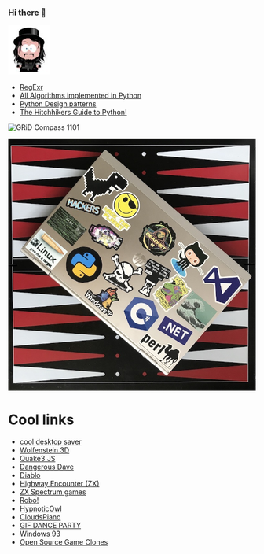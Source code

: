 ### Hi there 👋

<!--
**j69/j69** is a ✨ _special_ ✨ repository because its `README.md` (this file) appears on your GitHub profile.

Here are some ideas to get you started:

- 🔭 I’m currently working on ...
- 🌱 I’m currently learning ...
- 👯 I’m looking to collaborate on ...
- 🤔 I’m looking for help with ...
- 💬 Ask me about ...
- 📫 How to reach me: ...
- 😄 Pronouns: ...
- ⚡ Fun fact: ...
-->

![me](me.jpg)

* [RegExr](//regexr.com)
* [All Algorithms implemented in Python](//github.com/TheAlgorithms/Python/blob/master/DIRECTORY.md)
* [Python Design patterns](//github.com/faif/python-patterns)
* [The Hitchhikers Guide to Python!](//docs.python-guide.org)

![GRiD Compass 1101](https://user-images.githubusercontent.com/1506433/125909736-ed71c9d7-0fe3-463b-af5a-2c9a86102ba8.png)



![600lap](600lap.jpeg)

# Cool links

* [cool desktop saver](//github.com/pedrommcarrasco/Brooklyn/releases/download/1.0.0/Brooklyn.saver.zip)
* [Wolfenstein 3D](//wolf3d.atw.hu/)
* [Quake3 JS](//quakejs.com/)
* [Dangerous Dave](//agafnik.com/testchambers/webdave/)
* [Diablo](//diablo.rivsoft.net)
* [Highway Encounter (ZX)](//torinak.com/qaop#!encounter)
* [ZX Spectrum games](//torinak.com/qaop/games)
* [Robo!](//dizaina.net/z/robbo/?nosound)
* [HypnoticOwl](//hypnoticowl.com/games/)
* [CloudsPiano](//labs.plan8.se/cloudspiano/)
* [GIF DANCE PARTY](//gifdanceparty.giphy.com)
* [Windows 93](//www.windows93.net)
* [Open Source Game Clones](//osgameclones.com)
